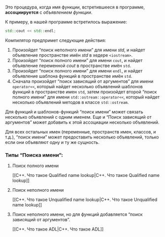 Это процедура, когда имя функции, встретившееся в программе, **ассоциируется** с _объявлением функции_.

К примеру, в нашей программе встретилось выражение:

```C++
std::cout << std::endl;
```

Компилятор предпримет следующие действия:

1. Произойдет “поиск неполного имени” для имени _std_, и найдет объявление пространстве имён _std_ в хедере `<iostream>`.
2. Произойдет “поиск полного имени” для имени `cout`, и найдет объявление переменной _cout_ в пространстве имён `std`.
3. Произойдет “поиск полного имени” для имени `endl`, и найдет объявление шаблона функций в пространстве имён `std`.
4. Сначала произойдет “поиск зависящий от аргументов” для имени `operator<<`, который найдет несколько объявлений шаблонов функций в пространстве имен `std`, затем произойдет второй “поиск полного имени” для имени `std::ostream::operator<<`, который найдет несколько объявлений методов в классе `std::ostream`.

Для функций и шаблонов-функций “поиск имени” может связать несколько объявлений с одним именем. Еще и “Поиск зависящий от аргументов” может добавить к этой ассоциации несколько объявлений.

Для всех остальных имен (переменные, пространств имен, классов, и т.д.), “поиск имени” может предоставить несколько объявлений, только если они объявляют одну и ту же сущность.

### Типы “Поиска имени”:

1. Поиск полного имени
    
    [[C++. Что такое Qualified name lookup|C++. Что такое Qualified name lookup]]
    
2. Поиск неполного имени
    
    [[С++. Что такое Unqualified name lookup|С++. Что такое Unqualified name lookup]]
    
3. Поиск неполного имени, но для функций добавляется “поиск зависящий от аргументов”.
    
    [[C++. Что такое ADL|C++. Что такое ADL]]